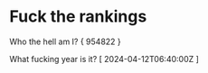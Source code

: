 # Fuck the rankings

Who the hell am I?
{ 954822 }

What fucking year is it?
[ 2024-04-12T06:40:00Z ]
